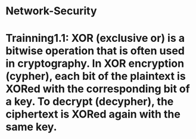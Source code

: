 # Network-Security
# Trainning1.1: XOR (exclusive or) is a bitwise operation that is often used in cryptography. In XOR encryption (cypher), each bit of the plaintext is XORed with the corresponding bit of a key. To decrypt (decypher), the ciphertext is XORed again with the same key.

